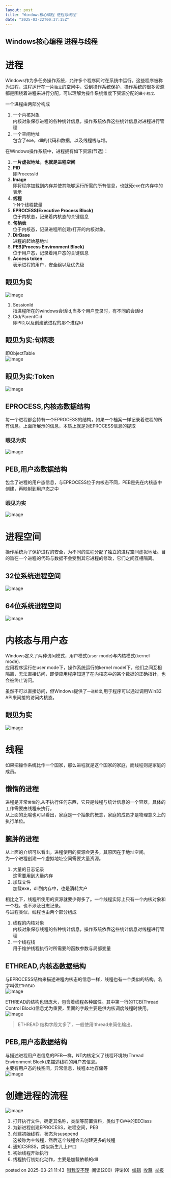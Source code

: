 ```yaml
---
layout: post
title: 'Windows核心编程 进程与线程'
date: "2025-03-22T00:37:15Z"
---
```

Windows核心编程 进程与线程
-----------------

进程
==

Windows作为多任务操作系统，允许多个程序同时在系统中运行。这些程序被称为进程，进程运行在一片`独立`的空间中，受到操作系统保护，操作系统的很多资源都是围绕着进程来进行分配，可以理解为操作系统维度下资源分配的`最小粒度`.

一个进程由两部分构成

1.  一个内核对象  
    内核对象保存进程的各种统计信息，操作系统依靠这些统计信息对进程进行管理
2.  一个空间地址  
    包含了exe，dll的代码和数据，以及线程栈与堆。

在Windows操作系统中，进程拥有如下资源(节选)：

1.  **一片虚拟地址，也就是进程空间**
2.  **PID**  
    即ProcessId
3.  **Image**  
    即将程序加载到内存并使其能够运行所需的所有信息，也就死exe在内存中的表示
4.  **线程**  
    1-N个线程数量
5.  **EPROCESS(Executive Process Block)**  
    位于内核态，记录着内核态的关键信息
6.  **句柄表**  
    位于内核态，记录进程所创建/打开的内核对象。
7.  **DirBase**  
    进程的起始基地址
8.  **PEB(Process Environment Block)**  
    位于用户态，记录着用户态的关键信息
9.  **Access token**  
    表示进程的用户，安全组以及优先级

眼见为实
----

![image](https://img2024.cnblogs.com/blog/1084317/202502/1084317-20250221142458718-244945339.png)

1.  SessionId  
    指进程所在的windows会话Id,当多个用户登录时，有不同的会话Id
2.  Cid/ParentCid  
    即PID,以及创建该进程的那个进程Id

眼见为实:句柄表
--------

即ObjectTable  
![image](https://img2024.cnblogs.com/blog/1084317/202502/1084317-20250221144046038-277947348.png)

眼见为实:Token
----------

![image](https://img2024.cnblogs.com/blog/1084317/202502/1084317-20250221144315415-1570854155.png)

EPROCESS,内核态数据结构
----------------

每一个进程都会持有一个EPROCESS的结构，如果一个档案一样记录着进程的所有信息。上面所展示的信息，本质上就是对EPROCESS信息的提取

### 眼见为实

![image](https://img2024.cnblogs.com/blog/1084317/202502/1084317-20250221144620012-1229327888.png)

PEB,用户态数据结构
-----------

包含了进程的用户态信息，与EPROCESS位于内核态不同，PEB是先在内核态中创建，再映射到用户态之中

### 眼见为实

![image](https://img2024.cnblogs.com/blog/1084317/202502/1084317-20250221145844393-783979351.png)

进程空间
====

操作系统为了保护进程的安全，为不同的进程分配了独立的进程空间虚拟地址。目的旨在一个进程的代码与数据不会受到其它进程的修改，它们之间互相隔离。

32位系统进程空间
---------

![image](https://img2024.cnblogs.com/blog/1084317/202502/1084317-20250224101904106-1264974953.png)

64位系统进程空间
---------

![image](https://img2024.cnblogs.com/blog/1084317/202502/1084317-20250224101915077-1035737579.png)

内核态与用户态
=======

Windows定义了两种访问模式，用户模式(user mode)与内核模式(kernel mode).  
应用程序运行在user mode下，操作系统运行的kernel model下，他们之间互相隔离，无法直接访问，即便应用程序知道了在内核态中的某个数据的正确指针，也会被终止访问。

虽然不可以直接访问，但Windows提供了`一道桥梁`,用于程序可以通过调用Win32 API来间接的访问内核态。

眼见为实
----

![image](https://img2024.cnblogs.com/blog/1084317/202502/1084317-20250224102957959-21128994.png)

线程
==

如果把操作系统比作一个国家，那么进程就是这个国家的家庭，而线程则是家庭的成员。

懒惰的进程
-----

进程是非常`懒惰`的,从不执行任何东西，它只是线程与统计信息的一个容器，具体的工作需要由线程来执行。  
从上面的比喻也可以看出，家庭是一个抽象的概念，家庭的成员才是物理意义上的执行单位。

臃肿的进程
-----

从上面的介绍可以看出，进程使用的资源会更多，其原因在于地址空间。  
为一个进程创建一个虚拟地址空间需要大量资源。

1.  大量的日志记录  
    这需要用到大量内存
2.  加载文件  
    加载exe，dll到内存中，也是消耗大户

相比之下，线程所使用的资源就要少得多了。一个线程实际上只有一个内核对象和一个栈。也不涉及日志记录。  
与进程类似，线程也由两个部分组成

1.  线程的内核对象  
    内核对象保存线程的各种统计信息，操作系统依靠这些统计信息对线程进行管理
2.  一个线程栈  
    用于维护线程执行时所需要的函数参数与局部变量

ETHREAD,内核态数据结构
---------------

与EPROCESS结构来描述进程内核态的信息一样，线程也有一个类似的结构。名字叫做`ETHREAD`  
![image](https://img2024.cnblogs.com/blog/1084317/202502/1084317-20250221171002907-475013874.png)

ETHREAD的结构也很庞大，包含着线程各种属性。其中第一行的TCB(Thread Control Block)信息尤为重要，里面的字段主要是供内核调度线程时使用。  
![image](https://img2024.cnblogs.com/blog/1084317/202502/1084317-20250221171627666-406823169.png)

> ETHREAD 结构字段太多了，一般使用!thread来简化输出。

PEB,用户态数据结构
-----------

与描述进程用户态信息的PEB一样，NT内核定义了线程环境块(Thread Environment Block)来描述线程的用户态信息。  
主要有用户态的栈空间，异常信息，线程本地存储等  
![image](https://img2024.cnblogs.com/blog/1084317/202502/1084317-20250221173011357-487978691.png)

创建进程的流程
=======

![image](https://img2024.cnblogs.com/blog/1084317/202502/1084317-20250224104600375-1340422994.png)

1.  打开执行文件，确定其名称，类型等前置资料，类似于C#中的EEClass
2.  为新进程创建EPROCESS，进程空间，PEB
3.  创建初始线程，状态为susepend  
    这被称为主线程，然后这个线程会去创建更多的线程
4.  通知CSRSS，类似新生儿上户口
5.  初始线程开始执行
6.  线程执行初始化动作，主要是加载依赖的dll

posted on 2025-03-21 11:43  [叫我安不理](https://www.cnblogs.com/lmy5215006)  阅读(200)  评论(0)  [编辑](https://i.cnblogs.com/EditPosts.aspx?postid=18728372)  [收藏](javascript:void\(0\))  [举报](javascript:void\(0\))